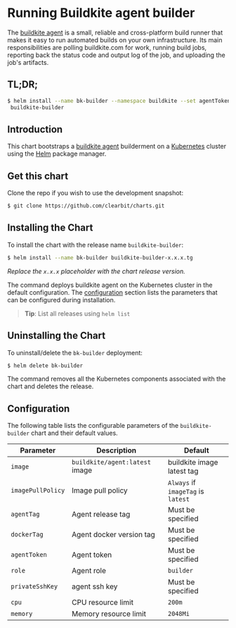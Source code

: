 # Running Buildkite agent builder

The [buildkite agent](https://buildkite.com/docs/agent) is a small, reliable and cross-platform build runner that makes it easy to run automated builds on your own infrastructure. Its main responsibilities are polling buildkite.com for work, running build jobs, reporting back the status code and output log of the job, and uploading the job's artifacts.

## TL;DR;

```bash
$ helm install --name bk-builder --namespace buildkite --set agentToken="$(cat buildkite_token)",privateSshKey="$(cat buildkite_ssh.key)" \
 buildkite-builder
```

## Introduction

This chart bootstraps a [buildkite agent](https://github.com/buildkite/docker-buildkite-agent) builderment on a [Kubernetes](http://kubernetes.io) cluster using the [Helm](https://helm.sh) package manager.

## Get this chart

Clone the repo if you wish to use the development snapshot:

```bash
$ git clone https://github.com/clearbit/charts.git
```

## Installing the Chart

To install the chart with the release name `buildkite-builder`:

```bash
$ helm install --name bk-builder buildkite-builder-x.x.x.tg
```

*Replace the `x.x.x` placeholder with the chart release version.*

The command deploys buildkite agent on the Kubernetes cluster in the default configuration. The [configuration](#configuration) section lists the parameters that can be configured during installation.

> **Tip**: List all releases using `helm list`

## Uninstalling the Chart

To uninstall/delete the `bk-builder` deployment:

```bash
$ helm delete bk-builder
```

The command removes all the Kubernetes components associated with the chart and deletes the release.

## Configuration

The following table lists the configurable parameters of the `buildkite-builder` chart and their default values.

|     Parameter     |        Description             |               Default              |
|-------------------|--------------------------------|------------------------------------|
| `image`           | `buildkite/agent:latest` image | buildkite image latest tag         |
| `imagePullPolicy` | Image pull policy              | `Always` if `imageTag` is `latest` |
| `agentTag`        | Agent release tag              | Must be specified                  |
| `dockerTag`       | Agent docker version tag       | Must be specified                  |
| `agentToken`      | Agent token                    | Must be specified                  |
| `role`            | Agent role                     | `builder`                          |
| `privateSshKey`   | agent ssh key                  | Must be specified                  |
| `cpu`             | CPU resource limit             | `200m`                             |
| `memory`          | Memory resource limit          | `2048Mi`                           |
